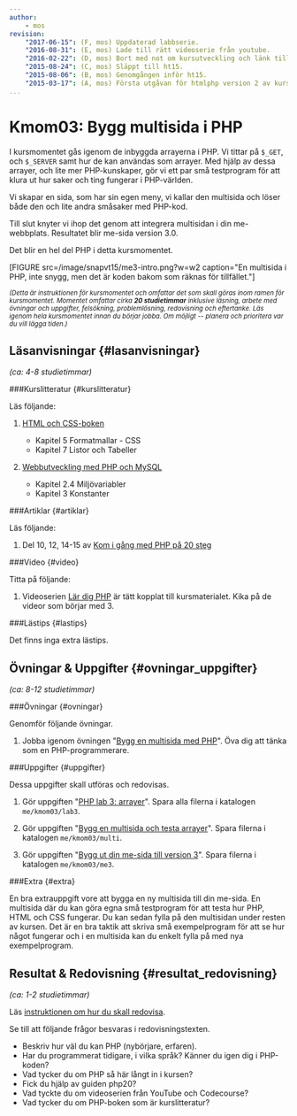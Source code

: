 ```yaml
---
author:
    - mos
revision:
    "2017-06-15": (F, mos) Uppdaterad labbserie.
    "2016-08-31": (E, mos) Lade till rätt videoserie från youtube.
    "2016-02-22": (D, mos) Bort med not om kursutveckling och länk till version 1.
    "2015-08-24": (C, mos) Släppt till ht15.
    "2015-08-06": (B, mos) Genomgången inför ht15.
    "2015-03-17": (A, mos) Första utgåvan för htmlphp version 2 av kursen.
...
```

Kmom03: Bygg multisida i PHP
==================================

I kursmomentet gås igenom de inbyggda arrayerna i PHP. Vi tittar på `$_GET`, och `$_SERVER` samt hur de kan användas som arrayer. Med hjälp av dessa arrayer, och lite mer PHP-kunskaper, gör vi ett par små testprogram för att klura ut hur saker och ting fungerar i PHP-världen.

Vi skapar en sida, som har sin egen meny, vi kallar den multisida och löser både den och lite andra småsaker med PHP-kod.

Till slut knyter vi ihop det genom att integrera multisidan i din me-webbplats. Resultatet blir me-sida version 3.0.

<!--more-->

Det blir en hel del PHP i detta kursmomentet.

[FIGURE src=/image/snapvt15/me3-intro.png?w=w2 caption="En multisida i PHP, inte snygg, men det är koden bakom som räknas för tillfället."]


<small><i>(Detta är instruktionen för kursmomentet och omfattar det som skall göras inom ramen för kursmomentet. Momentet omfattar cirka **20 studietimmar** inklusive läsning, arbete med övningar och uppgifter, felsökning, problemlösning, redovisning och eftertanke. Läs igenom hela kursmomentet innan du börjar jobba. Om möjligt -- planera och prioritera var du vill lägga tiden.)</i></small>



Läsanvisningar  {#lasanvisningar}
---------------------------------

*(ca: 4-8 studietimmar)*


###Kurslitteratur  {#kurslitteratur}

Läs följande:

1. [HTML och CSS-boken](kunskap/boken-html-och-css-boken)
    * Kapitel 5 Formatmallar - CSS
    * Kapitel 7 Listor och Tabeller

2. [Webbutveckling med PHP och MySQL](kunskap/boken-webbutveckling-med-php-och-mysql)
    * Kapitel 2.4 Miljövariabler
    * Kapitel 3 Konstanter



###Artiklar {#artiklar}

Läs följande:

1. Del 10, 12, 14-15 av [Kom i gång med PHP på 20 steg](kunskap/kom-i-gang-med-php-pa-20-steg)



###Video  {#video}

Titta på följande:

1. Videoserien [Lär dig PHP](https://www.youtube.com/playlist?list=PLKtP9l5q3ce_U0j3HFq9pTVWvr-YQvy0B) är tätt kopplat till kursmaterialet. Kika på de videor som börjar med 3.



###Lästips {#lastips}

Det finns inga extra lästips.



Övningar & Uppgifter  {#ovningar_uppgifter}
-------------------------------------------

*(ca: 8-12 studietimmar)*



###Övningar {#ovningar}

Genomför följande övningar.

1. Jobba igenom övningen "[Bygg en multisida med PHP](kunskap/bygg-en-multisida-med-php)". Öva dig att tänka som en PHP-programmerare.



###Uppgifter {#uppgifter}

Dessa uppgifter skall utföras och redovisas.

1. Gör uppgiften "[PHP lab 3: arrayer](uppgift/php-lab3-arrayer)". Spara alla filerna i katalogen `me/kmom03/lab3`.

1. Gör uppgiften "[Bygg en multisida och testa arrayer](uppgift/bygg-en-multisida-och-testa-arrayer)". Spara filerna i katalogen `me/kmom03/multi`.

1. Gör uppgiften "[Bygg ut din me-sida till version 3](uppgift/bygg-ut-din-htmlphp-me-sida-till-version-3)". Spara filerna i katalogen `me/kmom03/me3`.




###Extra {#extra}

En bra extrauppgift vore att bygga en ny multisida till din me-sida. En multisida där du kan göra egna små testprogram för att testa hur PHP, HTML och CSS fungerar. Du kan sedan fylla på den multisidan under resten av kursen. Det är en bra taktik att skriva små exempelprogram för att se hur något fungerar och i en multisida kan du enkelt fylla på med nya exempelprogram.



Resultat & Redovisning  {#resultat_redovisning}
-----------------------------------------------

*(ca: 1-2 studietimmar)*

Läs [instruktionen om hur du skall redovisa](./../redovisa).

Se till att följande frågor besvaras i redovisningstexten.

* Beskriv hur väl du kan PHP (nybörjare, erfaren). 
* Har du programmerat tidigare, i vilka språk? Känner du igen dig i PHP-koden?
* Vad tycker du om PHP så här långt in i kursen? 
* Fick du hjälp av guiden php20? 
* Vad tyckte du om videoserien från YouTube och Codecourse?
* Vad tycker du om PHP-boken som är kurslitteratur?
